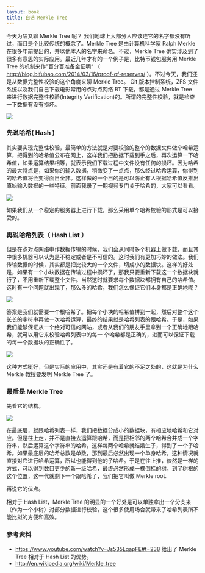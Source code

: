 ```yaml
---
layout: book
title: 白话 Merkle Tree
---
```


今天为啥又聊 Merkle Tree 呢？ 我们地球上大部分人应该连它的名字都没有听过，而且是个比较传统的概念了。Merkle Tree 是由计算机科学家 Ralph Merkle 在很多年前提出的，并以他本人的名字来命名。不过，Merkle Tree 确实涉及到了很多有意思的实际应用。最近几年才有的一个例子是，比特币钱包服务用 Merkle Tree 的机制来作”百分百准备金证明“ （ <http://blog.bifubao.com/2014/03/16/proof-of-reserves/> ）。不过今天，我们还是从数据完整性校验的这个角度来聊 Merkle Tree。 Git 版本控制系统，ZFS 文件系统以及我们自己下载电影常用的点对点网络 BT 下载，都是通过 Merkle Tree 来进行数据完整性校验(Integrity Verification)的。所谓的完整性校验，就是检查一下数据有没有损坏。

![](http://peterpic.qiniudn.com/ralph_merkle.png)

### 先说哈希( Hash )

其实要实现完整性校验，最简单的方法就是对要校验的整个的数据文件做个哈希运算，把得到的哈希值公布在网上，这样我们把数据下载到手之后，再次运算一下哈希值，如果运算结果相等，就表示我们下载过程中文件没有任何的损坏。因为哈希的最大特点是，如果你的输入数据，稍微变了一点点，那么经过哈希运算，你得到的哈希值将会变得面目全非。这样做的一个目的是可以防止有人根据哈希值反推出原始输入数据的一些特征。前面我录了一期视频专门关于哈希的，大家可以看看。

![](http://peterpic.qiniudn.com/server_client.png)

如果我们从一个稳定的服务器上进行下载，那么采用单个哈希校验的形式是可以接受的。

### 再说哈希列表（ Hash List ）

但是在点对点网络中作数据传输的时候，我们会从同时多个机器上做下载，而且其中很多机器可以认为是不稳定或者是不可信的。这时我们有更加巧妙的做法。我们传输数据的时候，其实都是把比较大的一个文件，切成小的数据块。这样的好处是，如果有一个小块数据在传输过程中损坏了，那我只要重新下载这一个数据块就行了，不用重新下载整个文件。当然这时就要求每个数据块都拥有自己的哈希值。这时有一个问题就出现了，那么多的哈希，我们怎么保证它们本身都是正确地呢？

![](http://peterpic.qiniudn.com/p2p.png)

答案是我们就需要一个根哈希了。把每个小块的哈希值拼到一起，然后对整个这个长长的字符串再做一次哈希运算，最终的结果就是哈希列表的跟哈希。于是，如果我们能够保证从一个绝对可信的网站，或者从我们的朋友手里拿到一个正确地跟哈希，就可以用它来校验哈希列表中的每一
个哈希都是正确的，进而可以保证下载的每一个数据块的正确性了。

![](http://peterpic.qiniudn.com/hash_list.png)

这种方式挺好，但是实际的应用中，其实还是有着它的不足之处的，这就是为什么 Merkle 教授要发明 Merkle Tree 了。


### 最后是 Merkle Tree

先看它的结构。

![](http://peterpic.qiniudn.com/merkle_tree.png)

在最底层，就跟哈希列表一样，我们把数据分成小的数据块，有相应地哈希和它对应。但是往上走，并不是直接去运算跟哈希，而是把相邻的两个哈希合并成一个字符串，然后运算这个字符串的哈希，这样每两个哈希就结婚生子，得到了一个子哈希。如果最底层的哈希总数是单数，那到最后必然出现一个单身哈希，这种情况就直接对它进行哈希运算，所以也能得到他的子哈希。于是在往上推，依然是一样的方式，可以得到数目更少的新一级哈希，最终必然形成一棵倒挂的树，到了树根的这个位置，这一代就剩下一个跟哈希了，我们把它叫做 Merkle root.

再说它的优点。

相对于 Hash List，Merkle Tree 的明显的一个好处是可以单独拿出一个分支来（作为一个小树）对部分数据进行校验，这个很多使用场合就带来了哈希列表所不能比拟的方便和高效。


### 参考资料
  - <https://www.youtube.com/watch?v=Js535LqapFE#t=238> 给出了 Merkle Tree 相对于 Hash List 的优势。
  - <http://en.wikipedia.org/wiki/Merkle_tree>